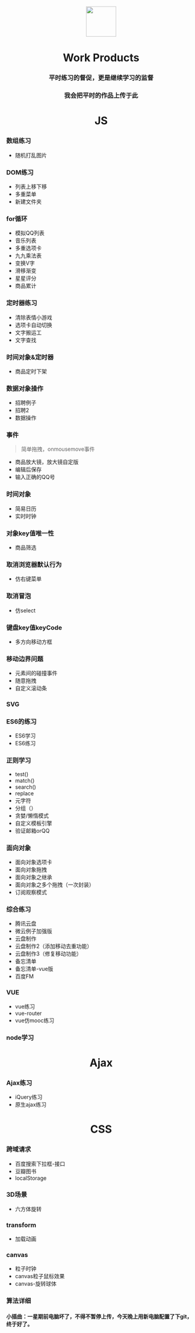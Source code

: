 <h1 align = "center">
  <img src = "https://tse4-mm.cn.bing.net/th?id=OIP.qrJPSdyhnBHln4vUakUeNQELDq&w=172&h=160&c=7&qlt=90&o=4&pid=1.7" width="80" height="80" />
</h1>
<h1 align = "center">Work Products</h1>

<h3 align="center">平时练习的督促，更是继续学习的监督</h3>

<h3 align="center">我会把平时的作品上传于此</h3>

<h1 align="center">JS</h1>

### 数组练习
* 随机打乱图片

### DOM练习
* 列表上移下移
* 多重菜单
* 新建文件夹

### for循环
* 模拟QQ列表
* 音乐列表
* 多重选项卡
* 九九乘法表
* 变换V字
* 滑移渐变
* 星星评分
* 商品累计

### 定时器练习
* 清除表情小游戏
* 选项卡自动切换
* 文字搬运工
* 文字查找

### 时间对象&定时器
* 商品定时下架

### 数据对象操作
* 招聘例子
* 招聘2
* 数据操作

### 事件

> 简单拖拽，onmousemove事件

* 商品放大镜，放大镜自定版
* 编辑后保存
* 输入正确的QQ号

### 时间对象
* 简易日历
* 实时时钟

### 对象key值唯一性
* 商品筛选

### 取消浏览器默认行为
* 仿右键菜单

### 取消冒泡
* 仿select

### 键盘key值keyCode
* 多方向移动方框

### 移动边界问题
* 元素间的碰撞事件
* 随意拖拽
* 自定义滚动条

### SVG

### ES6的练习
* ES6学习
* ES6练习

### 正则学习
* test()
* match()
* search()
* replace
* 元字符
* 分组（）
* 贪婪/懒惰模式
* 自定义模板引擎
* 验证邮箱orQQ

### 面向对象
* 面向对象选项卡
* 面向对象拖拽
* 面向对象之继承
* 面向对象之多个拖拽（一次封装）
* 订阅观察模式


### 综合练习
* 腾讯云盘
* 微云例子加强版
* 云盘制作
* 云盘制作2（添加移动去重功能）
* 云盘制作3（修复移动功能）
* 备忘清单
* 备忘清单-vue版
* 百度FM

### VUE
* vue练习
* vue-router
* vue仿mooc练习

### node学习

<h1 align="center">Ajax</h1>

### Ajax练习
* iQuery练习
* 原生ajax练习

<h1 align="center">CSS</h1>

### 跨域请求
* 百度搜索下拉框-接口
* 豆瓣图书
* localStorage

### 3D场景
* 六方体旋转

### transform
* 加载动画

### canvas
* 粒子时钟
* canvas粒子鼠标效果
* canvas-旋转球体

### 算法详细

#### 小插曲：一星期前电脑坏了，不得不暂停上传，今天晚上用新电脑配置了下git，终于好了。











